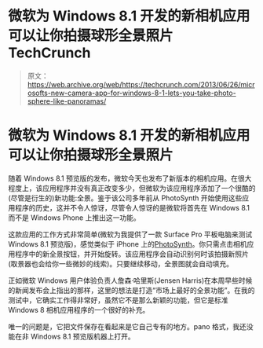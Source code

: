 # 微软为 Windows 8.1 开发的新相机应用可以让你拍摄球形全景照片 TechCrunch

> 原文：<https://web.archive.org/web/https://techcrunch.com/2013/06/26/microsofts-new-camera-app-for-windows-8-1-lets-you-take-photo-sphere-like-panoramas/>

# 微软为 Windows 8.1 开发的新相机应用可以让你拍摄球形全景照片

随着 Windows 8.1 预览版的发布，微软今天也发布了新版本的相机应用。在很大程度上，该应用程序并没有真正改变多少，但微软为该应用程序添加了一个很酷的(尽管是衍生的)新功能:全景。鉴于该公司多年前从 PhotoSynth 开始使用这些应用程序的历史，这并不令人惊讶，尽管令人惊讶的是微软将首先在 Windows 8.1 而不是 Windows Phone 上推出这一功能。

这款应用的工作方式非常简单(微软为我提供了一款 Surface Pro 平板电脑来测试 Windows 8.1 预览版)，感觉类似于 iPhone 上的[PhotoSynth](https://web.archive.org/web/20221209073047/https://itunes.apple.com/us/app/photosynth/id430065256?mt=8)。你只需点击相机应用程序中的新全景按钮，并开始旋转。该应用程序会自动识别何时该拍摄新照片(取景器也会给你一些微妙的线索)。只要继续移动，全景图就会自动填充。

正如微软 Windows 用户体验负责人詹森·哈里斯(Jensen Harris)在本周早些时候的新闻发布会上指出的那样，这里的想法是打造“市场上最好的全景功能”。在我的测试中，它确实工作得非常好，虽然它不是那么新颖的功能，但它是标准 Windows 8 相机应用程序的一个很好的补充。

唯一的问题是，它把文件保存在看起来是它自己专有的地方。pano 格式，我还没能在非 Windows 8.1 预览版机器上打开。